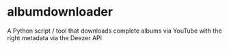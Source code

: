 # albumdownloader
A Python script / tool that downloads complete albums via YouTube with the right metadata via the Deezer API
